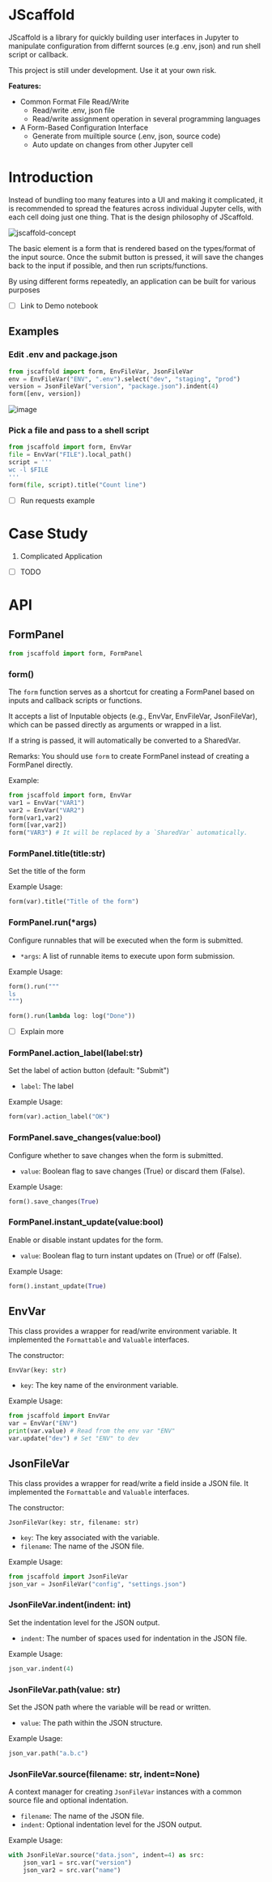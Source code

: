 JScaffold 
=========

JScaffold is a library for quickly building user interfaces in Jupyter to manipulate configuration from differnt sources (e.g .env, json) and run shell script or callback.

This project is still under development. Use it at your own risk.

**Features:**

- Common Format File Read/Write
    - Read/write .env, json file
    - Read/write assignment operation in several programming languages
- A Form-Based Configuration Interface
    - Generate from muiltiple source (.env, json, source code)
    - Auto update on changes from other Jupyter cell

# Introduction

Instead of bundling too many features into a UI and making it complicated, 
it is recommended to spread the features across individual Jupyter cells, 
with each cell doing just one thing. That is the design philosophy of JScaffold.

![jscaffold-concept](https://github.com/benlau/jscaffold/assets/82716/39c9be21-f19f-43f7-97e1-1611ef99ec72)

The basic element is a form that is rendered based on the types/format of the input source. 
Once the submit button is pressed, it will save the changes back to the input if possible, and then run scripts/functions.

By using different forms repeatedly, an application can be built for various purposes

- [ ] Link to Demo notebook

## Examples

### Edit .env and package.json

```python
from jscaffold import form, EnvFileVar, JsonFileVar
env = EnvFileVar("ENV", ".env").select("dev", "staging", "prod")
version = JsonFileVar("version", "package.json").indent(4)
form([env, version])
```

![image](https://github.com/benlau/jscaffold/assets/82716/cf425d02-93ce-4f39-911c-f4561bcbb859)


### Pick a file and pass to a shell script

```python
from jscaffold import form, EnvVar
file = EnvVar("FILE").local_path()
script = '''
wc -l $FILE
'''
form(file, script).title("Count line")
```

- [ ] Run requests example

# Case Study

1. Complicated Application

- [ ] TODO

# API

## FormPanel

```python
from jscaffold import form, FormPanel
```

### form()

The `form` function serves as a shortcut for creating a FormPanel based on inputs and callback scripts or functions.

It accepts a list of Inputable objects (e.g., EnvVar, EnvFileVar, JsonFileVar), which can be passed directly as arguments or wrapped in a list.

If a string is passed, it will automatically be converted to a SharedVar.

Remarks: You should use `form` to create FormPanel instead of creating a FormPanel directly.

Example:

```python
from jscaffold import form, EnvVar
var1 = EnvVar("VAR1")
var2 = EnvVar("VAR2")
form(var1,var2)
form([var,var2])
form("VAR3") # It will be replaced by a `SharedVar` automatically.
```
### FormPanel.title(title:str)

Set the title of the form

Example Usage:

```python
form(var).title("Title of the form")
```

### FormPanel.run(*args)

Configure runnables that will be executed when the form is submitted.

- `*args`: A list of runnable items to execute upon form submission.

Example Usage:

```python
form().run("""
ls
""")

form().run(lambda log: log("Done"))
```

- [ ] Explain more

### FormPanel.action_label(label:str)

Set the label of action button (default: "Submit") 

- `label`: The label

Example Usage:

```python
form(var).action_label("OK")
```

### FormPanel.save_changes(value:bool)

Configure whether to save changes when the form is submitted.

- `value`: Boolean flag to save changes (True) or discard them (False).

Example Usage:

```python
form().save_changes(True)
```

### FormPanel.instant_update(value:bool)

Enable or disable instant updates for the form.

- `value`: Boolean flag to turn instant updates on (True) or off (False).

Example Usage:

```python
form().instant_update(True)
```

## EnvVar

This class provides a wrapper for read/write environment variable. 
It implemented the `Formattable` and `Valuable` interfaces.

The constructor:

```python
EnvVar(key: str)
```

- `key`: The key name of the environment variable.

Example Usage:

```python
from jscaffold import EnvVar
var = EnvVar("ENV")
print(var.value) # Read from the env var "ENV"
var.update("dev") # Set "ENV" to dev
```

## JsonFileVar

This class provides a wrapper for read/write a field inside a JSON file.
It implemented the `Formattable` and `Valuable` interfaces.

The constructor:

```
JsonFileVar(key: str, filename: str)
```

- `key`: The key associated with the variable.
- `filename`: The name of the JSON file.

Example Usage:

```python
from jscaffold import JsonFileVar
json_var = JsonFileVar("config", "settings.json")
```

### JsonFileVar.indent(indent: int)

Set the indentation level for the JSON output.

- `indent`: The number of spaces used for indentation in the JSON file.

Example Usage:

```python
json_var.indent(4)
```

### JsonFileVar.path(value: str)

Set the JSON path where the variable will be read or written.

- `value`: The path within the JSON structure.

Example Usage:

```python
json_var.path("a.b.c")
```

### JsonFileVar.source(filename: str, indent=None)

A context manager for creating `JsonFileVar` instances with a common source file and optional indentation.

- `filename`: The name of the JSON file.
- `indent`: Optional indentation level for the JSON output.

Example Usage:

```python
with JsonFileVar.source("data.json", indent=4) as src:
    json_var1 = src.var("version")
    json_var2 = src.var("name")
```

